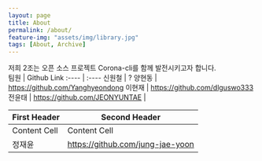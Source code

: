 ```yaml
---
layout: page
title: About
permalink: /about/
feature-img: "assets/img/library.jpg"
tags: [About, Archive]
---
```


저희 2조는 오픈 소스 프로젝트 Corona-cli를 함께 발전시키고자 합니다.  
팀원  | Github Link
:---- | :----
신원철 | ?
양현동 | https://github.com/Yanghyeondong
이현재 | https://github.com/dlguswo333
전윤태 | https://github.com/JEONYUNTAE
 | 

First Header  | Second Header
------------- | -------------
Content Cell  | Content Cell
정재윤  | https://github.com/jung-jae-yoon
